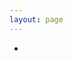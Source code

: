 ```yaml
---
layout: page
---
```


<script setup lang="ts">
import { homeLinks } from './.vitepress/links';
import GridLink from './.vitepress/theme/components/GridLink.vue';
</script>

<ul class="GridLinkGrid">
  <li v-for="link in homeLinks" :class="{ 'GridLinkItem': true, 'GridLinkItem--large': link.large }">
    <GridLink v-bind="link as any" />
  </li>
</ul>
